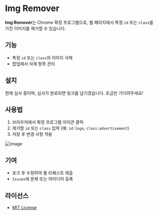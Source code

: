 # Img Remover

**Img Remover**는 Chrome 확장 프로그램으로, 웹 페이지에서 특정 `id` 또는 `class`를 가진 이미지를 제거할 수 있습니다.

## 기능
- 특정 `id` 또는 `class`의 이미지 삭제
- 팝업에서 삭제 항목 관리

## 설치
현재 심사 중이며, 심사가 완료되면 링크를 남기겠습니다. 조금만 기다려주세요!

## 사용법
1. 브라우저에서 확장 프로그램 아이콘 클릭
2. 제거할 `id` 또는 `class` 입력 (예: `id:logo`, `class:advertisement`)
3. 저장 후 변경 사항 적용

![image](https://github.com/user-attachments/assets/49bdb58d-32c4-422c-b0ba-38d433c70809)


## 기여
- 포크 후 수정하여 풀 리퀘스트 제출
- `Issues`에 문제 또는 아이디어 등록

## 라이선스
- [MIT License](LICENSE)


